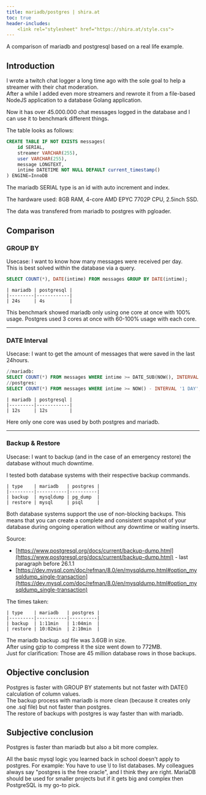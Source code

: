 ```yaml
---
title: mariadb/postgres | shira.at
toc: true
header-includes:
    <link rel="stylesheet" href="https://shira.at/style.css">
---
```



A comparison of mariadb and postgresql based on a real life example.

## Introduction

I wrote a twitch chat logger a long time ago with the sole goal to help a streamer with their chat moderation.  
After a while I added even more streamers and rewrote it from a file-based NodeJS application to a database Golang application.

Now it has over 45.000.000 chat messages logged in the database and I can use it to benchmark different things.

The table looks as follows:

```sql
CREATE TABLE IF NOT EXISTS messages(
    id SERIAL,
    streamer VARCHAR(255),
    user VARCHAR(255),
    message LONGTEXT,
    intime DATETIME NOT NULL DEFAULT current_timestamp()
) ENGINE=InnoDB
```

The mariadb SERIAL type is an id with auto increment and index.

The hardware used: 8GB RAM, 4-core AMD EPYC 7702P CPU, 2.5inch SSD.

The data was transfered from mariadb to postgres with pgloader.


## Comparison

### GROUP BY

Usecase: I want to know how many messages were received per day.  
This is best solved within the database via a query.

```sql
SELECT COUNT(*), DATE(intime) FROM messages GROUP BY DATE(intime);
```


    | mariadb | postgresql |
    |---------|------------|
    | 24s     | 4s         |

This benchmark showed mariadb only using one core at once with 100% usage. Postgres used 3 cores at once with 60-100% usage with each core.

---

### DATE Interval

Usecase: I want to get the amount of messages that were saved in the last 24hours.

```sql
//mariadb:
SELECT COUNT(*) FROM messages WHERE intime >= DATE_SUB(NOW(), INTERVAL 1 DAY);
//postgres:
SELECT COUNT(*) FROM messages WHERE intime >= NOW() - INTERVAL '1 DAY';
```

    | mariadb | postgresql |
    |---------|------------|
    | 12s     | 12s        |

Here only one core was used by both postgres and mariadb.

---

### Backup & Restore

Usecase: I want to backup (and in the case of an emergency restore) the database without much downtime.

I tested both database systems with their respective backup commands.

    | type    | mariadb   | postgres |
    |---------|-----------|----------|
    | backup  | mysqldump | pg_dump  |
    | restore | mysql     | psql     |

Both database systems support the use of non-blocking backups. This means that you can create a complete and consistent snapshot of your database during ongoing operation without any downtime or waiting inserts.

Source: 
 - [https://www.postgresql.org/docs/current/backup-dump.html](https://www.postgresql.org/docs/current/backup-dump.html) - last paragraph before 26.1.1
 - [https://dev.mysql.com/doc/refman/8.0/en/mysqldump.html#option_mysqldump_single-transaction](https://dev.mysql.com/doc/refman/8.0/en/mysqldump.html#option_mysqldump_single-transaction)

The times taken:

    | type    | mariadb   | postgres |
    |---------|-----------|----------|
    | backup  | 1:11min   | 1:04min  |
    | restore | 10:02min  | 2:10min  |


The mariadb backup .sql file was 3.6GB in size.  
After using gzip to compress it the size went down to 772MB.  
Just for clarification: Those are 45 million database rows in those backups.


## Objective conclusion

Postgres is faster with GROUP BY statements but not faster with DATE() calculation of column values.  
The backup process with mariadb is more clean (because it creates only one .sql file) but not faster than postgres.  
The restore of backups with postgres is way faster than with mariadb.

## Subjective conclusion

Postgres is faster than mariadb but also a bit more complex.

All the basic mysql logic you learned back in school doesn't apply to postgres. For example: You have to use \l to list databases.
My colleagues always say "postgres is the free oracle", and I think they are right. MariaDB should be used for smaller projects but if it gets big and complex then PostgreSQL is my go-to pick.
